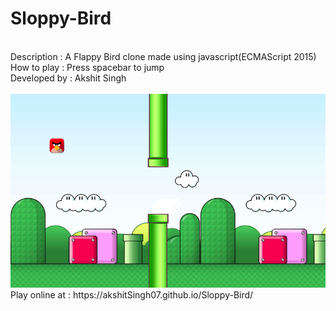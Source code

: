 # Sloppy-Bird
<br>
Description : A Flappy Bird clone made using javascript(ECMAScript 2015)
<br>
How to play : Press spacebar to jump
<br>
Developed by : Akshit Singh

<br>
<br>

<img  src = "https://github.com/akshitSingh07/Sloppy-Bird/blob/master/assets/images/Game4.png" />
<br>
Play online at :   https://akshitSingh07.github.io/Sloppy-Bird/
